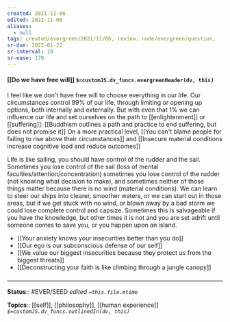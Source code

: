 ```yaml
---
created: 2021-11-06 
edited: 2021-11-06
aliases:
  - null
tags: created/evergreen/2021/11/06, review, node/evergreen/question, 
sr-due: 2022-01-22
sr-interval: 18
sr-ease: 170
---
```


#### [[Do we have free will]] `$=customJS.dv_funcs.evergreenHeader(dv, this)`

I feel like we don't have free will to choose everything in our life. Our circumstances control 99% of our life, through limiting or opening up options, both internally and externally. But with even that 1% we can influence our life and set ourselves on the path to [[enlightenment]] or [[suffering]]: [[Buddhism outlines a path and practice to end suffering, but does not promise it]] 
On a more practical level, [[You can't blame people for failing to rise above their circumstances]] and [[Insecure material conditions increase cognitive load and reduce outcomes]]

Life is like sailing, you should have control of the rudder and the sail. Sometimes you lose control of the sail (loss of mental faculties/attention/concentration) sometimes you lose control of the rudder (not knowing what decision to make), and sometimes neither of those things matter because there is no wind (material conditions). We can learn to steer our ships into clearer, smoother waters, or we can start out in those areas, but if we get stuck with no wind, or blown away by a bad storm we could lose complete control and capsize. Sometimes this is salvageable if you have the knowledge, but other times it is not and you are set adrift until someone comes to save you, or you happen upon an island. 

- [[Your anxiety knows your insecurities better than you do]]
- [[Our ego is our subconscious defense of our self]]
- [[We value our biggest insecurities because they protect us from the biggest threats]]
- [[Deconstructing your faith is like climbing through a jungle canopy]]

### <hr class="footnote"/>

**Status**:: #EVER/SEED 
*edited `=this.file.mtime`*

**Topics**:: [[self]], [[philosophy]], [[human experience]]
*`$=customJS.dv_funcs.outlinedIn(dv, this)`*
